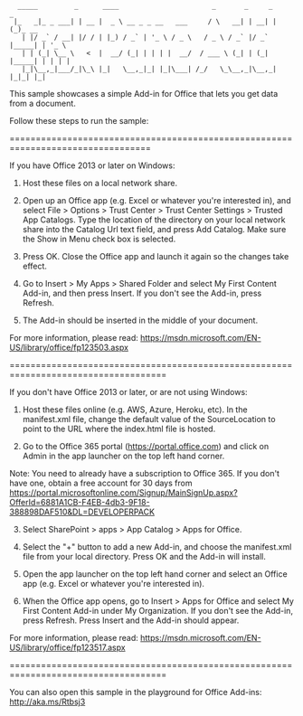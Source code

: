       _____         _      ____                       _       _     _       _       
     |_   _|_ _ ___| | __ |  _ \ __ _ _ __   ___     / \   __| | __| |     (_)_ __  
       | |/ _` / __| |/ / | |_) / _` | '_ \ / _ \   / _ \ / _` |/ _` |_____| | '_ \ 
       | | (_| \__ \   <  |  __/ (_| | | | |  __/  / ___ \ (_| | (_| |_____| | | | |
       |_|\__,_|___/_|\_\ |_|   \__,_|_| |_|\___| /_/   \_\__,_|\__,_|     |_|_| |_|
                                                                                

This sample showcases a simple Add-in for Office that lets you get data from a document. 

Follow these steps to run the sample:

=================================================================================

If you have Office 2013 or later on Windows:

1. Host these files on a local network share.

2. Open up an Office app (e.g. Excel or whatever you're interested in), and select File > Options > Trust Center > Trust Center Settings > Trusted App Catalogs. Type the location of the directory on your local network share into the Catalog Url text field, and press Add Catalog. Make sure the Show in Menu check box is selected.

3. Press OK. Close the Office app and launch it again so the changes take effect.

4. Go to Insert > My Apps > Shared Folder and select My First Content Add-in, and then press Insert. If you don't see the Add-in, press Refresh.

5. The Add-in should be inserted in the middle of your document.

For more information, please read: https://msdn.microsoft.com/EN-US/library/office/fp123503.aspx

====================================================================================

If you don't have Office 2013 or later, or are not using Windows:

1. Host these files online (e.g. AWS, Azure, Heroku, etc). In the manifest.xml file, change the default value of the SourceLocation to point to the URL where the index.html file is hosted.

2. Go to the Office 365 portal (https://portal.office.com) and click on Admin in the app launcher on the top left hand corner.

Note: You need to already have a subscription to Office 365. If you don't have one, obtain a free account for 30 days from https://portal.microsoftonline.com/Signup/MainSignUp.aspx?OfferId=6881A1CB-F4EB-4db3-9F18-388898DAF510&DL=DEVELOPERPACK

3. Select SharePoint > apps > App Catalog > Apps for Office.

4. Select the "+" button to add a new Add-in, and choose the manifest.xml file from your local directory. Press OK and the Add-in will install.

5. Open the app launcher on the top left hand corner and select an Office app (e.g. Excel or whatever you're interested in).

6. When the Office app opens, go to Insert > Apps for Office and select My First Content Add-in under My Organization. If you don't see the Add-in, press Refresh. Press Insert and the Add-in should appear.

For more information, please read: https://msdn.microsoft.com/EN-US/library/office/fp123517.aspx

====================================================================================

You can also open this sample in the playground for Office Add-ins:
http://aka.ms/Rtbsj3 
